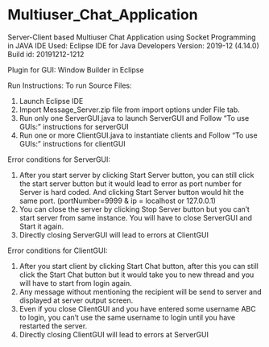 # Multiuser_Chat_Application
Server-Client based Multiuser Chat Application using Socket Programming in JAVA
IDE Used: 		Eclipse IDE for Java Developers
Version: 2019-12 (4.14.0)
Build id: 20191212-1212

Plugin for GUI: 	Window Builder in Eclipse

Run Instructions:
To run Source Files:
1.	Launch Eclipse IDE
2.	Import Message_Server.zip file from import options under File tab.
3.	Run only one ServerGUI.java to launch ServerGUI and Follow “To use GUIs:” instructions for serverGUI
4.	Run one or more ClientGUI.java to instantiate clients and Follow “To use GUIs:” instructions for clientGUI

Error conditions for ServerGUI:
1.	After you start server by clicking Start Server button, you can still click the start server button but it would lead to error as port number for Server is hard coded. And clicking Start Server button would hit the same port. (portNumber=9999 & ip = localhost or 127.0.0.1)
2.	You can close the server by clicking Stop Server button but you can’t start server from same instance. You will have to close ServerGUI and Start it again.
3.	Directly closing ServerGUI will lead to errors at ClientGUI

Error conditions for ClientGUI:
1.	After you start client by clicking Start Chat button, after this you can still click the Start Chat button but it would take you to new thread and you will have to start from login again.
2.	Any message without mentioning the recipient will be send to server and displayed at server output screen. 
3.	Even if you close ClientGUI and you have entered some username ABC to login, you can’t use the same username to login until you have restarted the server.
4.	Directly closing ClientGUI will lead to errors at ServerGUI

